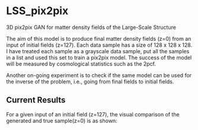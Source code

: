 # LSS_pix2pix
3D pix2pix GAN for matter density fields of the Large-Scale Structure

The aim of this model is to produce final matter density fields (z=0) from an input of initial fields (z=127). Each data sample has a size of 128 x 128 x 128. 
I have treated each sample as a grayscale data sample, put all the samples in a list and used this set to train a pix2pix model.
The success of the model will be measured by cosmological statistics such as the 2pcf. 

Another on-going experiment is to check if the same model can be used for the inverse of the problem, i.e., going from final fields to initial fields.

## Current Results

For a given input of an initial field (z=127), the visual comparison of the generated and true sample(z=0) is as shown:


 
